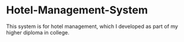 # Hotel-Management-System
This system is for hotel management, which I developed as part of my higher diploma in college.
